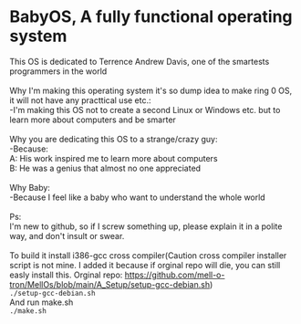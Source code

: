 # BabyOS, A fully functional operating system
This OS is dedicated to Terrence Andrew Davis, one of the smartests programmers in the world<br>
<br>
Why I'm making this operating system it's so dump idea to make ring 0 OS, it will not have any practtical use etc.:<br>
-I'm making this OS not to create a second Linux or Windows etc. but to learn more about computers and be smarter<br>
<br>
Why you are dedicating this OS to a strange/crazy guy:<br>
-Because:<br>
A: His work inspired me to learn more about computers<br>
B: He was a genius that almost no one appreciated<br>
<br>
Why Baby:<br>
-Because I feel like a baby who want to understand the whole world<br>
<br>
Ps:<br>
I'm new to github, so if I screw something up, please explain it in a polite way, and don't insult or swear.<br>
<br>
To build it install i386-gcc cross compiler(Caution cross compiler installer script is not mine. I added it because if orginal repo will die, you can still easly install this. Orginal repo: https://github.com/mell-o-tron/MellOs/blob/main/A_Setup/setup-gcc-debian.sh)<br>
<code>./setup-gcc-debian.sh</code><br>
And run make.sh<br>
<code>./make.sh</code><br>
